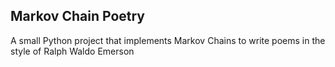 ## Markov Chain Poetry

A small Python project that implements Markov Chains to write poems in the style of Ralph Waldo Emerson
